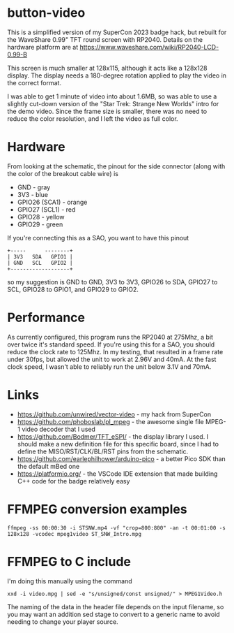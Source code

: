 # button-video

This is a simplified version of my SuperCon 2023 badge hack, but rebuilt for the
WaveShare 0.99" TFT round screen with RP2040.  Details on the hardware
platform are at https://www.waveshare.com/wiki/RP2040-LCD-0.99-B

This screen is much smaller at 128x115, although it acts like a 128x128
display.  The display needs a 180-degree rotation applied to play the
video in the correct format.

I was able to get 1 minute of video into about 1.6MB, so was able to use
a slightly cut-down version of the "Star Trek: Strange New Worlds" intro
for the demo video.  Since the frame size is smaller, there was no need
to reduce the color resolution, and I left the video as full color.

# Hardware

From looking at the schematic, the pinout for the side connector (along with
the color of the breakout cable wire) is

* GND - gray
* 3V3 - blue
* GPIO26 (SCA1) - orange
* GPIO27 (SCL1) - red
* GPIO28 - yellow
* GPIO29 - green

If you're connecting this as a SAO, you want to have this pinout

```
+-----      --------+
| 3V3   SDA   GPIO1 |
| GND   SCL   GPIO2 |
+-------------------+
```
so my suggestion is GND to GND, 3V3 to 3V3, GPIO26 to SDA, GPIO27 to SCL,
GPIO28 to GPIO1, and GPIO29 to GPIO2.

# Performance

As currently configured, this program runs the RP2040 at 275Mhz, a bit over
twice it's standard speed. If you're using this for a SAO, you should reduce
the clock rate to 125Mhz. In my testing, that resulted in a frame rate under
30fps, but allowed the unit to work at 2.96V and 40mA.  At the fast clock
speed, I wasn't able to reliably run the unit below 3.1V and 70mA.

# Links

* https://github.com/unwired/vector-video - my hack from SuperCon
* https://github.com/phoboslab/pl_mpeg - the awesome single file MPEG-1 video decoder that I used
* https://github.com/Bodmer/TFT_eSPI/ - the display library I used.
  I should make a new definition file for this specific board, since I had
  to define the MISO/RST/CLK/BL/RST pins from the schematic.
* https://github.com/earlephilhower/arduino-pico - a better Pico SDK than
  the default mBed one
* https://platformio.org/ - the VSCode IDE extension that made building C++
  code for the badge relatively easy

# FFMPEG conversion examples

```
ffmpeg -ss 00:00:30 -i STSNW.mp4 -vf "crop=800:800" -an -t 00:01:00 -s 128x128 -vcodec mpeg1video ST_SNW_Intro.mpg
```

# FFMPEG to C include

I'm doing this manually using the command

```
xxd -i video.mpg | sed -e "s/unsigned/const unsigned/" > MPEG1Video.h
```

The naming of the data in the header file depends on the input filename, so you
may want an addition sed stage to convert to a generic name to avoid needing to
change your player source.
